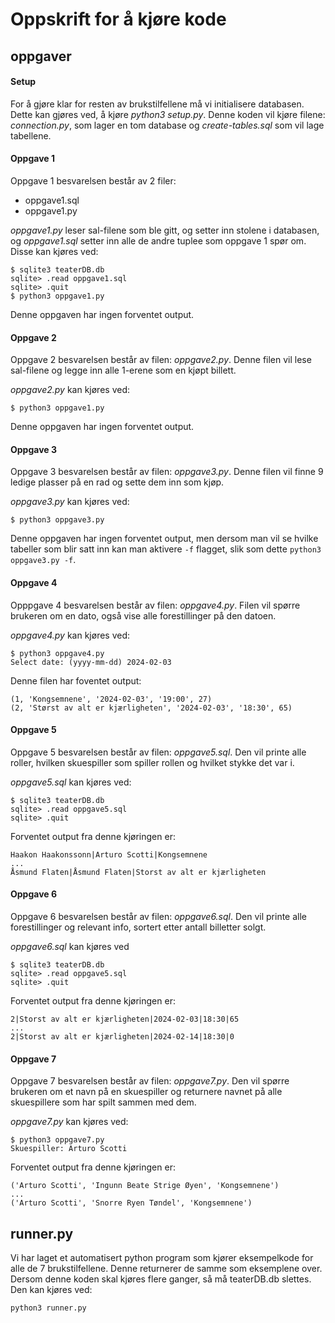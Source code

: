 # Oppskrift for å kjøre kode

## oppgaver

#### Setup

For å gjøre klar for resten av brukstilfellene må vi initialisere databasen. Dette kan gjøres ved, å kjøre *python3 setup.py*. Denne koden vil kjøre filene: *connection.py*, som lager en tom database og *create-tables.sql* som vil lage tabellene.

#### Oppgave 1

Oppgave 1 besvarelsen består av 2 filer:

- oppgave1.sql
- oppgave1.py

*oppgave1.py* leser sal-filene som ble gitt, og setter inn stolene i databasen, og *oppgave1.sql* setter inn alle de andre tuplee som oppgave 1 spør om. Disse kan kjøres ved:

```
$ sqlite3 teaterDB.db
sqlite> .read oppgave1.sql
sqlite> .quit
$ python3 oppgave1.py
```

Denne oppgaven har ingen forventet output.

#### Oppgave 2

Oppgave 2 besvarelsen består av filen: *oppgave2.py*. Denne filen vil lese sal-filene og legge inn alle 1-erene som en kjøpt billett.

*oppgave2.py* kan kjøres ved:

```
$ python3 oppgave1.py
```

Denne oppgaven har ingen forventet output.

#### Oppgave 3

Oppgave 3 besvarelsen består av filen: *oppgave3.py*. Denne filen vil finne 9 ledige plasser på en rad og sette dem inn som kjøp.

*oppgave3.py* kan kjøres ved:

```
$ python3 oppgave3.py
```

Denne oppgaven har ingen forventet output, men dersom man vil se hvilke tabeller som blir satt inn kan man aktivere `-f` flagget, slik som dette `python3 oppgave3.py -f`. 

#### Oppgave 4

Opppgave 4 besvarelsen består av filen: *oppgave4.py*. Filen vil spørre brukeren om en dato, også vise alle forestillinger på den datoen.

*oppgave4.py* kan kjøres ved:

```
$ python3 oppgave4.py
Select date: (yyyy-mm-dd) 2024-02-03
```

Denne filen har foventet output:

```
(1, 'Kongsemnene', '2024-02-03', '19:00', 27)
(2, 'Størst av alt er kjærligheten', '2024-02-03', '18:30', 65)
```

#### Oppgave 5

Oppgave 5 besvarelsen består av filen: *oppgave5.sql*. Den vil printe alle roller, hvilken skuespiller som spiller rollen og hvilket stykke det var i.

*oppgave5.sql* kan kjøres ved:

```
$ sqlite3 teaterDB.db
sqlite> .read oppgave5.sql
sqlite> .quit
```

Forventet output fra denne kjøringen er:

```
Haakon Haakonssonn|Arturo Scotti|Kongsemnene
...
Åsmund Flaten|Åsmund Flaten|Storst av alt er kjærligheten
```

#### Oppgave 6

Oppgave 6 besvarelsen består av filen: *oppgave6.sql*. Den vil printe alle forestillinger og relevant info, sortert etter antall billetter solgt.

*oppgave6.sql* kan kjøres ved

```
$ sqlite3 teaterDB.db
sqlite> .read oppgave5.sql
sqlite> .quit
```

Forventet output fra denne kjøringen er:

```
2|Storst av alt er kjærligheten|2024-02-03|18:30|65
...
2|Storst av alt er kjærligheten|2024-02-14|18:30|0
```

#### Oppgave 7

Oppgave 7 besvarelsen består av filen: *oppgave7.py*. Den vil spørre brukeren om et navn på en skuespiller og returnere navnet på alle skuespillere som har spilt sammen med dem.

*oppgave7.py* kan kjøres ved:

```
$ python3 oppgave7.py
Skuespiller: Arturo Scotti
```

Forventet output fra denne kjøringen er:

```
('Arturo Scotti', 'Ingunn Beate Strige Øyen', 'Kongsemnene')
...
('Arturo Scotti', 'Snorre Ryen Tøndel', 'Kongsemnene')
```

## runner.py

Vi har laget et automatisert python program som kjører eksempelkode for alle de 7 brukstilfellene. Denne returnerer de samme som eksemplene over. Dersom denne koden skal kjøres flere ganger, så må teaterDB.db slettes. Den kan kjøres ved:

```
python3 runner.py
```